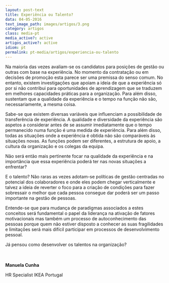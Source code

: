 ```yaml
---
layout: post-text
title: Experiência ou Talento?
data: 04-05-2016
text_image_path: images/artigos/3.png
category: artigos
class: media-pt
media_active?: active
artigos_active?: active
idiom: pt
permalink: pt-media/artigos/experiencia-ou-talento
---
```



Na maioria das vezes avaliam-se os candidatos para posições de gestão ou outras com base na experiência. No momento da contratação ou em decisões de promoção esta parece ser uma premissa do senso comum. No entanto, existem investigações que apoiam a ideia de que a experiência só por si não contribui para oportunidades de aprendizagem que se traduzem em melhores capacidades práticas para a organização. Para além disso, sustentam que a qualidade da experiência e o tempo na função não são, necessariamente, a mesma coisa.

Sabe-se que existem diversas variáveis que influenciam a possibilidade de transferência de experiência. A qualidade e diversidade da experiência são aspetos a considerar antes de se assumir imediatamente que o tempo permanecido numa função é uma medida de experiência. Para além disso, todas as situações onde a experiência é obtida não são comparáveis às situações novas. As funções podem ser diferentes, a estrutura de apoio, a cultura da organização e os colegas da equipa.

Não será então mais pertinente focar na qualidade da experiência e na importância que essa experiência poderá ter nas novas situações a enfrentar?

E o talento? Não raras as vezes adotam-se políticas de gestão centradas no potencial dos colaboradores e onde eles podem chegar verticalmente e talvez a ideia de reverter o foco para a criação de condições para fazer sobressair o melhor que cada pessoa consegue dar poderá ser um passo importante na gestão de pessoas.

Entende-se que para mudança de paradigmas associados a estes conceitos será fundamental o papel da liderança na ativação de fatores motivacionais mas também um processo de autoconhecimento das pessoas porque quem não estiver disposto a conhecer as suas fragilidades e limitações será mais difícil participar em processos de desenvolvimento pessoal.

Já pensou como desenvolver os talentos na organização?<br><br><br>

 

**Manuela Cunha**

HR Specialist IKEA Portugal


